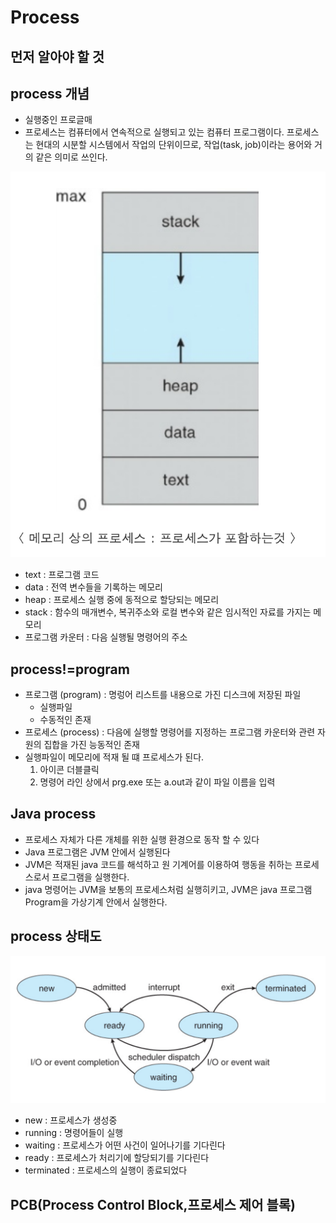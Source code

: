 # Process

## 먼저 알아야 할 것

## process 개념
- 실행중인 프로글매
- 프로세스는 컴퓨터에서 연속적으로 실행되고 있는 컴퓨터 프로그램이다. 프로세스는 현대의 시분할 시스템에서 작업의 단위이므로, 작업(task, job)이라는 용어와 거의 같은 의미로 쓰인다.

![process0](./img/process0.png)
- text : 프로그램 코드
- data : 전역 변수들을 기록하는 메모리
- heap : 프로세스 실행 중에 동적으로 할당되는 메모리
- stack : 함수의 매개변수, 복귀주소와 로컬 변수와 같은 임시적인 자료를 가지는 메모리
- 프로그램 카운터 : 다음 실행될 명령어의 주소

## process!=program
- 프로그램 (program) : 명렁어 리스트를 내용으로 가진 디스크에 저장된 파일
    - 실행파일
    - 수동적인 존재
- 프로세스 (process) : 다음에 실행할 명령어를 지정하는 프로그램 카운터와 관련 자원의 집합을 가진 능동적인 존재
- 실행파일이 메모리에 적재 될 떄 프로세스가 된다.
    1. 아이콘 더블클릭
    2. 명령어 라인 상에서 prg.exe 또는 a.out과 같이 파일 이름을 입력


## Java process
- 프로세스 자체가 다른 개체를 위한 실행 환경으로 동작 할 수 있다
- Java 프로그램은 JVM 안에서 실행된다
- JVM은 적재된 java 코드를 해석하고 원 기계어를 이용하여 행동을 취하는 프로세스로서 프로그램을 실행한다.
- java 명령어는 JVM을 보통의 프로세스처럼 실행히키고, JVM은 java 프로그램 Program을 가상기계 안에서 실행한다.

## process 상태도
![process1](./img/process1.png)
- new : 프로세스가 생성중
- running : 명령어들이 실행
- waiting : 프로세스가 어떤 사건이 일어나기를 기다린다
- ready : 프로세스가 처리기에 할당되기를 기다린다
- terminated : 프로세스의 실행이 종료되었다


## PCB(Process Control Block,프로세스 제어 블록)